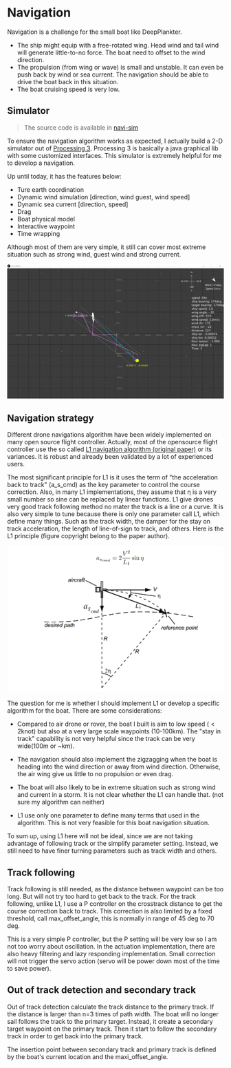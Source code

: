 # Navigation

Navigation is a challenge for the small boat like DeepPlankter. 

- The ship might equip with a free-rotated wing. Head wind and tail wind will generate little-to-no force. The boat need to offset to the wind direction. 
- The propulsion (from wing or wave) is small and unstable. It can even be push back by wind or sea current. The navigation should be able to drive the boat back in this situation.   
- The boat cruising speed is very low.  

## Simulator

> The source code is available in [navi-sim](https://github.com/majianjia/nav-sim)

To ensure the navigation algorithm works as expected, I actually build a 2-D simulator out of [Processing 3](https://processing.org/). Processing 3 is basically a java graphical lib with some customized interfaces. This simulator is extremely helpful for me to develop a navigation. 

Up until today, it has the features below:

- Ture earth coordination
- Dynamic wind simulation [direction, wind guest, wind speed]
- Dynamic sea current [direction, speed]
- Drag
- Boat physical model
- Interactive waypoint 
- Time wrapping

Although most of them are very simple, it still can cover most extreme situation such as strong wind, guest wind and strong current.  

![nav-sim-loop.gif](figures/nav-sim-loop.gif)

## Navigation strategy

Different drone navigations algorithm have been widely implemented on many open source flight controller. Actually, most of the opensource flight controller use the so called [L1 navigation algorithm (original paper)](http://redmine.roboime.com.br/attachments/download_inline/351/gnc_park_deyst_how%5B1%5D.pdf) or its variances. It is robust and already been validated by a lot of experienced users. 

The most significant principle for L1 is it uses the term of "the acceleration back to track" (a_s_cmd) as the key parameter to control the course correction. Also, in many L1 implementations, they assume that η is a very small number so sine can be replaced by linear functions. L1 give drones very good track following method no mater the track is a line or a curve. It is also very simple to tune because there is only one parameter call L1, which define many things. Such as the track width, the damper for the stay on track acceleration, the length of line-of-sign to track, and others.  Here is the L1 principle (figure copyright belong to the paper author). 

![](figures/nav_l1_diagram.png)

The question for me is whether I should implement L1 or develop a specific algorithm for the boat. There are some considerations:

- Compared to air drone or rover, the boat I built is aim to low speed ( < 2knot) but also at a very large scale waypoints (10-100km). The "stay in track" capability is not very helpful since the track can be very wide(100m or ~km). 

- The navigation should also implement the zigzagging when the boat is heading into the wind direction or away from wind direction. Otherwise, the air wing give us little to no propulsion or even drag.  

- The boat will also likely to be in extreme situation such as strong wind and current in a storm. It is not clear whether the L1 can handle that. (not sure my algorithm can neither)

- L1 use only one parameter to define many terms that used in the algorithm. This is not very feasible for this boat navigation situation.

To sum up, using L1 here will not be ideal, since we are not taking advantage of following track or the simplify parameter setting. Instead, we still need to have finer turning parameters such as track width and others. 

## Track following

Track following is still needed, as the distance between waypoint can be too long. But will not try too hard to get back to the track. For the track following, unlike L1, I use a P controller on the crosstrack distance to get the course correction back to track. This correction is also limited by a fixed threshold, call max_offset_angle, this is normally in range of 45 deg to 70 deg.

This is a very simple P controller, but the P setting will be very low so I am not too worry about oscillation. In the actuation implementation, there are also heavy filtering and lazy responding implementation. Small correction will not trigger the servo action (servo will be power down most of the time to save power). 

## Out of track detection and secondary track

Out of track detection calculate the track distance to the primary track. If the distance is larger than n=3 times of path width. The boat will no longer sail follows the track to the primary target. Instead, it create a secondary target waypoint on the primary track. Then it start to follow the secondary track in order to get back into the primary track. 

The insertion point between secondary track and primary track is defined by the boat's current location and the maxi_offset_angle.

